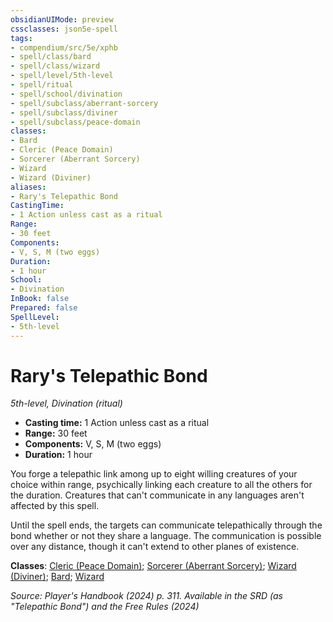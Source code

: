 ```yaml
---
obsidianUIMode: preview
cssclasses: json5e-spell
tags:
- compendium/src/5e/xphb
- spell/class/bard
- spell/class/wizard
- spell/level/5th-level
- spell/ritual
- spell/school/divination
- spell/subclass/aberrant-sorcery
- spell/subclass/diviner
- spell/subclass/peace-domain
classes:
- Bard
- Cleric (Peace Domain)
- Sorcerer (Aberrant Sorcery)
- Wizard
- Wizard (Diviner)
aliases:
- Rary's Telepathic Bond
CastingTime: 
- 1 Action unless cast as a ritual
Range:
- 30 feet
Components:
- V, S, M (two eggs)
Duration:
- 1 hour
School:
- Divination
InBook: false
Prepared: false
SpellLevel:
- 5th-level
---
```

# Rary's Telepathic Bond
*5th-level, Divination (ritual)*  


- **Casting time:** 1 Action unless cast as a ritual
- **Range:** 30 feet
- **Components:** V, S, M (two eggs)
- **Duration:** 1 hour

You forge a telepathic link among up to eight willing creatures of your choice within range, psychically linking each creature to all the others for the duration. Creatures that can't communicate in any languages aren't affected by this spell.

Until the spell ends, the targets can communicate telepathically through the bond whether or not they share a language. The communication is possible over any distance, though it can't extend to other planes of existence.

**Classes**: [Cleric (Peace Domain)](/3-Mechanics/CLI/lists/list-spells-classes-peace-domain-tce.md "subclass=TCE;class=XPHB"); [Sorcerer (Aberrant Sorcery)](/3-Mechanics/CLI/lists/list-spells-classes-aberrant-sorcery-xphb.md "subclass=XPHB;class=XPHB"); [Wizard (Diviner)](/3-Mechanics/CLI/lists/list-spells-classes-diviner-xphb.md "subclass=XPHB;class=XPHB"); [Bard](/3-Mechanics/CLI/lists/list-spells-classes-bard.md); [Wizard](/3-Mechanics/CLI/lists/list-spells-classes-wizard.md)

*Source: Player's Handbook (2024) p. 311. Available in the <span title='Systems Reference Document (5.2)'>SRD</span> (as "Telepathic Bond") and the Free Rules (2024)*
